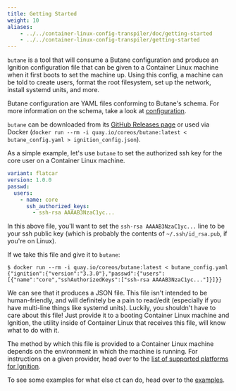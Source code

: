 ```yaml
---
title: Getting Started
weight: 10
aliases:
    - ../../container-linux-config-transpiler/doc/getting-started
    - ../../container-linux-config-transpiler/getting-started
---
```



`butane` is a tool that will consume a Butane configuration and produce an Ignition configuration file that can be given to a Container Linux machine when it first boots to set the machine up. Using this config, a machine can be told to create users, format the root filesystem, set up the network, install systemd units, and more.

Butane configuration are YAML files conforming to Butane's schema. For more information on the schema, take a look at [configuration][1].

`butane` can be downloaded from its [GitHub Releases page][4] or used via Docker (`docker run --rm -i quay.io/coreos/butane:latest < butane_config.yaml > ignition_config.json`).

As a simple example, let's use `butane` to set the authorized ssh key for the core user on a Container Linux machine.

```yaml
variant: flatcar
version: 1.0.0
passwd:
  users:
    - name: core
      ssh_authorized_keys:
        - ssh-rsa AAAAB3NzaC1yc...
```

In this above file, you'll want to set the `ssh-rsa AAAAB3NzaC1yc...` line to be your ssh public key (which is probably the contents of `~/.ssh/id_rsa.pub`, if you're on Linux).

If we take this file and give it to `butane`:

```
$ docker run --rm -i quay.io/coreos/butane:latest < butane_config.yaml
{"ignition":{"version":"3.3.0"},"passwd":{"users":[{"name":"core","sshAuthorizedKeys":["ssh-rsa AAAAB3NzaC1yc..."]}]}}
```

We can see that it produces a JSON file. This file isn't intended to be human-friendly, and will definitely be a pain to read/edit (especially if you have multi-line things like systemd units). Luckily, you shouldn't have to care about this file! Just provide it to a booting Container Linux machine and Ignition, the utility inside of Container Linux that receives this file, will know what to do with it.

The method by which this file is provided to a Container Linux machine depends on the environment in which the machine is running. For instructions on a given provider, head over to the [list of supported platforms for Ignition][2].

To see some examples for what else ct can do, head over to the [examples][3].

[1]: ../config-transpiler/configuration
[2]: https://coreos.github.io/ignition/supported-platforms/
[3]: https://coreos.github.io/butane/examples/
[4]: https://github.com/coreos/butane/releases
